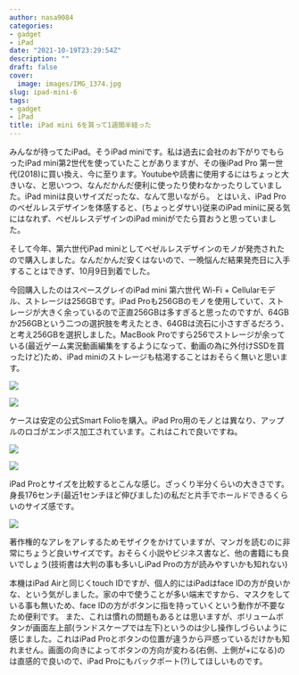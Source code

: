 ```yaml
---
author: nasa9084
categories:
- gadget
- iPad
date: "2021-10-19T23:29:54Z"
description: ""
draft: false
cover:
  image: images/IMG_1374.jpg
slug: ipad-mini-6
tags:
- gadget
- iPad
title: iPad mini 6を買って1週間半経った
---
```



みんなが待ってたiPad。そうiPad miniです。私は過去に会社のお下がりでもらったiPad mini第2世代を使っていたことがありますが、その後iPad Pro 第一世代(2018)に買い換え、今に至ります。Youtubeや読書に使用するにはちょっと大きいな、と思いつつ、なんだかんだ便利に使ったり使わなかったりしていました。iPad miniは良いサイズだったな、なんて思いながら。
とはいえ、iPad Proのベゼルレスデザインを体感すると、(ちょっとダサい)従来のiPad miniに戻る気にはなれず、ベゼルレスデザインのiPad miniがでたら買おうと思っていました。

そして今年、第六世代iPad miniとしてベゼルレスデザインのモノが発売されたので購入しました。なんだかんだ安くはないので、一晩悩んだ結果発売日に入手することはできず、10月9日到着でした。

今回購入したのはスペースグレイのiPad mini 第六世代 Wi-Fi + Cellularモデル、ストレージは256GBです。iPad Proも256GBのモノを使用していて、ストレージが大きく余っているので正直256GBは多すぎると思ったのですが、64GBか256GBという二つの選択肢を考えたとき、64GBは流石に小さすぎるだろう、と考え256GBを選択しました。MacBook Proですら256でストレージが余っている(最近ゲーム実況動画編集をするようになって、動画の為に外付けSSDを買ったけど)ため、iPad miniのストレージも枯渇することはおそらく無いと思います。

![](images/IMG_1370.jpg)

![](images/IMG_1371.jpg)

ケースは安定の公式Smart Folioを購入。iPad Pro用のモノとは異なり、アップルのロゴがエンボス加工されています。これはこれで良いですね。

![](images/IMG_1372.jpg)

![](images/IMG_1373.jpg)

iPad Proとサイズを比較するとこんな感じ。ざっくり半分くらいの大きさです。身長176センチ(最近1センチほど伸びました)の私だと片手でホールドできるくらいのサイズ感です。

![](images/IMG_1392.jpg)

著作権的なアレをアレするためモザイクをかけていますが、マンガを読むのに非常にちょうど良いサイズです。おそらく小説やビジネス書など、他の書籍にも良いでしょう(技術書は大判の事も多いしiPad Proの方が読みやすいかも知れない)

本機はiPad Airと同じくtouch IDですが、個人的にはiPadはface IDの方が良いかな、という気がしました。家の中で使うことが多い端末ですから、マスクをしている事も無いため、face IDの方がボタンに指を持っていくという動作が不要なため便利です。
また、これは慣れの問題もあるとは思いますが、ボリュームボタンが画面左上部(ランドスケープでは左下)というのは少し操作しづらいように感じました。これはiPad Proとボタンの位置が違うから戸惑っているだけかも知れません。画面の向きによってボタンの方向が変わる(右側、上側が+になる)のは直感的で良いので、iPad Proにもバックポート(?)してほしいものです。



